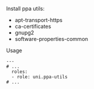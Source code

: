 Install ppa utils:
- apt-transport-https
- ca-certificates
- gnupg2
- software-properties-common

Usage
```
---
# ...
  roles:
  - role: uni.ppa-utils
# ...
```

